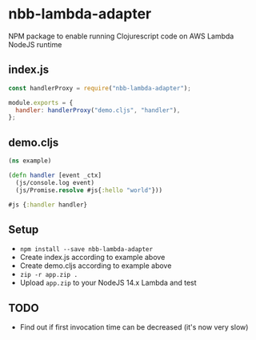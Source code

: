 # nbb-lambda-adapter
NPM package to enable running Clojurescript code on AWS Lambda NodeJS runtime

## index.js

```javascript
const handlerProxy = require("nbb-lambda-adapter");

module.exports = {
  handler: handlerProxy("demo.cljs", "handler"),
};
```

## demo.cljs

```clojure
(ns example)

(defn handler [event _ctx]
  (js/console.log event)
  (js/Promise.resolve #js{:hello "world"}))

#js {:handler handler}
```

## Setup

* `npm install --save nbb-lambda-adapter`
* Create index.js according to example above
* Create demo.cljs according to example above
* `zip -r app.zip .`
*  Upload `app.zip` to your NodeJS 14.x Lambda and test

## TODO

* Find out if first invocation time can be decreased (it's now very slow)
